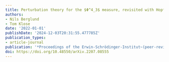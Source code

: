 ```yaml
---
title: Perturbation theory for the $Φ^4_3$ measure, revisited with Hopf algebras
authors:
- Nils Berglund
- Tom Klose
date: '2022-01-01'
publishDate: '2024-12-03T20:31:55.477785Z'
publication_types:
- article-journal
publication: '*Proceedings of the Erwin-Schrödinger-Institut~(peer-reviewed), to appear*'
doi: https://doi.org/10.48550/arXiv.2207.08555
---
```

